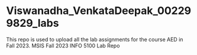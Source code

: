 # Viswanadha_VenkataDeepak_002299829_labs
This repo is used to upload all the lab assignments for the course AED in Fall 2023.
MSIS Fall 2023 INFO 5100 Lab Repo
